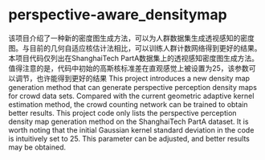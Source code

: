 # perspective-aware_densitymap
该项目介绍了一种新的密度图生成方法，可以为人群数据集生成透视感知的密度图。与目前的几何自适应核估计法相比，可以训练人群计数网络得到更好的结果。本项目代码仅列出在ShanghaiTech PartA数据集上的透视感知密度图生成方法。值得注意的是，代码中初始的高斯核标准差在直观感觉上被设置为25，该参数可以调节，也许能得到更好的结果
This project introduces a new density map generation method that can generate perspective perception density maps for crowd data sets. Compared with the current geometric adaptive kernel estimation method, the crowd counting network can be trained to obtain better results. This project code only lists the perspective perception density map generation method on the ShanghaiTech PartA dataset. It is worth noting that the initial Gaussian kernel standard deviation in the code is intuitively set to 25. This parameter can be adjusted, and better results may be obtained.
